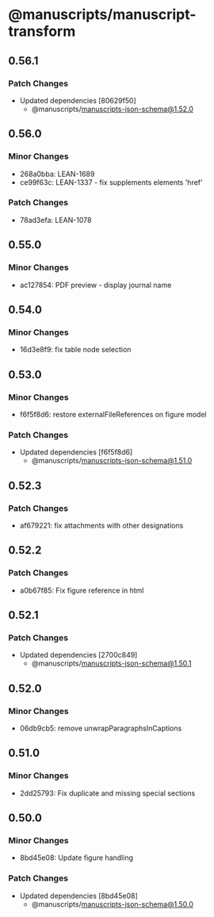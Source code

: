 # @manuscripts/manuscript-transform

## 0.56.1

### Patch Changes

- Updated dependencies [80629f50]
  - @manuscripts/manuscripts-json-schema@1.52.0

## 0.56.0

### Minor Changes

- 268a0bba: LEAN-1689
- ce99f63c: LEAN-1337 - fix supplements elements 'href'

### Patch Changes

- 78ad3efa: LEAN-1078

## 0.55.0

### Minor Changes

- ac127854: PDF preview - display journal name

## 0.54.0

### Minor Changes

- 16d3e8f9: fix table node selection

## 0.53.0

### Minor Changes

- f6f5f8d6: restore externalFileReferences on figure model

### Patch Changes

- Updated dependencies [f6f5f8d6]
  - @manuscripts/manuscripts-json-schema@1.51.0

## 0.52.3

### Patch Changes

- af679221: fix attachments with other designations

## 0.52.2

### Patch Changes

- a0b67f85: Fix figure reference in html

## 0.52.1

### Patch Changes

- Updated dependencies [2700c849]
  - @manuscripts/manuscripts-json-schema@1.50.1

## 0.52.0

### Minor Changes

- 06db9cb5: remove unwrapParagraphsInCaptions

## 0.51.0

### Minor Changes

- 2dd25793: Fix duplicate and missing special sections

## 0.50.0

### Minor Changes

- 8bd45e08: Update figure handling

### Patch Changes

- Updated dependencies [8bd45e08]
  - @manuscripts/manuscripts-json-schema@1.50.0
